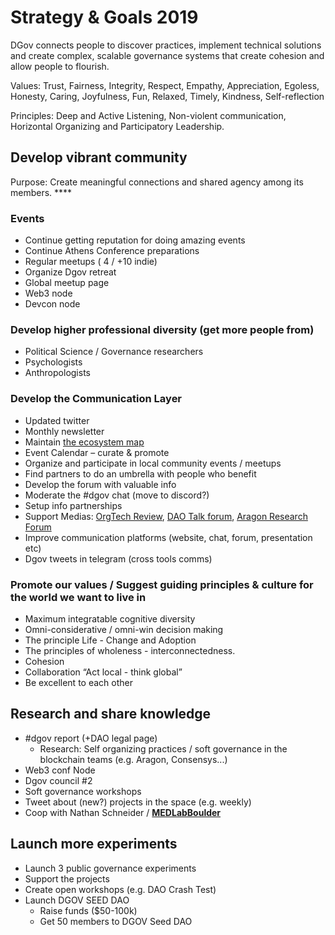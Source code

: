 # Strategy & Goals 2019

DGov connects people to discover practices, implement technical solutions and create complex, scalable governance systems that create cohesion and allow people to flourish.

Values: Trust, Fairness, Integrity, Respect, Empathy, Appreciation, Egoless, Honesty, Caring, Joyfulness, Fun, Relaxed, Timely, Kindness, Self-reflection

Principles: Deep and Active Listening, Non-violent communication, Horizontal Organizing and Participatory Leadership.

## Develop vibrant community

Purpose: Create meaningful connections and shared agency among its members. ****

### Events 

* Continue getting reputation for doing amazing events
* Continue Athens Conference preparations
* Regular meetups \( 4 / +10 indie\)
* Organize Dgov retreat
* Global meetup page
* Web3 node
* Devcon node

### Develop higher professional diversity \(get more people from\)

* Political Science / Governance researchers
* Psychologists
* Anthropologists

### Develop the Communication Layer

* Updated twitter
* Monthly newsletter
* Maintain [the ecosystem map](../../map-of-the-industry-landscape.md)
* Event Calendar – curate & promote
* Organize and participate in local community events / meetups
* Find partners to do an umbrella with people who benefit
* Develop the forum with valuable info
* Moderate the \#dgov chat \(move to discord?\)
* Setup info partnerships
* Support Medias: [OrgTech Review](https://orgtech.substack.com/), [DAO Talk forum](https://daotalk.org/)​, ​[Aragon Research Forum](https://research.aragon.org/)​
* Improve communication platforms \(website, chat, forum, presentation etc\)
* Dgov tweets in telegram \(cross tools comms\)

### **Promote our values / Suggest guiding principles & culture for the world we want to live in**

* Maximum integratable cognitive diversity
* Omni-considerative / omni-win decision making
* The principle Life - Change and Adoption
* The principles of wholeness - interconnectedness.
* Cohesion
* Collaboration “Act local - think global”
* Be excellent to each other

## Research and share knowledge

* \#dgov report \(+DAO legal page\)
  * Research: Self organizing practices / soft governance in the blockchain teams \(e.g. Aragon, Consensys...\)
* Web3 conf Node
* Dgov council \#2
* Soft governance workshops
* Tweet about \(new?\) projects in the space \(e.g. weekly\)
* Coop with Nathan Schneider / [**MEDLabBoulder**](https://twitter.com/MEDLabBoulder)

## Launch more experiments

* Launch 3 public governance experiments
* Support the projects
* Create open workshops \(e.g. DAO Crash Test\)
* Launch DGOV SEED DAO
  * Raise funds \($50-100k\)
  * Get 50 members to DGOV Seed DAO


